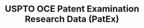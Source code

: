 ---
layout: default
bigquery: https://console.cloud.google.com/bigquery?p=patents-public-data&d=uspto_oce_pair&page=dataset
citation: 'Graham, S. Marco, A., and Miller, A. (2015). “The USPTO Patent Examination
  Research Dataset: A Window on the Process of Patent Examination.”'
contributors: Graham, S. Marco, A., Miller, A.
cost: None
description: The latest version of PatEx (referred to below as the 2020 release) contains
  detailed information on nearly 11.9 million publicly-viewable provisional and non-provisional
  patent applications to the USPTO and over 4.6 million Patent Cooperation Treaty
  (PCT) applications. It is based on data that OCE downloaded from the Patent Examination
  Data System (PEDS) in April, 2021. The PEDS data are sourced from Public PAIR. The
  first time that OCE used PEDS as the basis of PatEx was for the 2019 release. We
  took the PEDS data and organized it into the familiar PatEx data files, which are
  based on the organization of the Public PAIR portal. The data files include information
  on each application’s characteristics, prosecution history, continuation history,
  claims of foreign priority, patent term adjustment history, publication history,
  and correspondence address information.
documentation: 'For the 2019 and later releases, new technical documentation is available
  https://www.uspto.gov/sites/default/files/documents/PatEx-2019-Technical-Doc.pdf


  A document describing the 2014-2017 data sets is available and can be cited as:
  Graham, Stuart J.H. and Marco, Alan C. and Miller, Richard, The USPTO Patent Examination
  Research Dataset: A Window on the Process of Patent Examination (November 30, 2015).
  Available at SSRN: https://ssrn.com/abstract=2702637.'
last_edit: Mon, 04 Apr 2022 19:06:22 GMT
location: https://www.uspto.gov/ip-policy/economic-research/research-datasets/patent-examination-research-dataset-public-pair
maintained_by: EconomicsData@uspto.gov
related_publications: https://ssrn.com/abstract=29956744, https://ssrn.com/abstract=2702637
schema_fields: '[''event_description'', ''correspondence_country_name'', ''child_filing_date'',
  ''examiner_id'', ''inventor_country_name'', ''earliest_pgpub_date'', ''correspondence_city'',
  ''inventor_name_first'', ''inventor_name_middle'', ''wipo_pub_number'', ''atty_docket_number'',
  ''correspondence_postal_code'', ''inventor_region_code'', ''uspc_subclass'', ''inventor_address_type'',
  ''correspondence_street_line_1'', ''appl_status_code'', ''patent_issue_date'', ''confirm_number'',
  ''parent_application_number'', ''file_location'', ''invention_title'', ''foreign_parent_date'',
  ''parent_filing_date'', ''parent_country_code'', ''small_entity_indicator'', ''appl_status_date'',
  ''recorded_date'', ''correspondence_name_line_2'', ''invention_subject_matter'',
  ''abandon_date'', ''disposal_type'', ''examiner_art_unit'', ''customer_number'',
  ''file_location_date'', ''examiner_name_last'', ''correspondence_name_line_1'',
  ''patent_number'', ''parent_country'', ''application_type'', ''continuation_type'',
  ''correspondence_region_code'', ''wipo_pub_date'', ''event_code'', ''inventor_rank'',
  ''correspondence_region_name'', ''status_description'', ''sequence_number'', ''status_code'',
  ''inventor_name_last'', ''foreign_parent_id'', ''filing_date'', ''child_application_number'',
  ''examiner_name_middle'', ''application_number_pair'', ''correspondence_street_line_2'',
  ''earliest_pgpub_number'', ''application_number'', ''correspondence_country_code'',
  ''examiner_name_first'', ''aia_first_to_file'', ''uspc_class'', ''inventor_country_code'']'
shortname: patex
tags:
- patents
- legal
- history
terms_of_use: 'USPTO’s online databases are not designed or intended to be a source
  for bulk downloads of USPTO data when accessed through the website’s interfaces.
  Individuals, companies, IP addresses, or blocks of IP addresses who, in effect,
  deny or decrease service by generating unusually high numbers of database accesses
  (searches, pages, or hits), whether generated manually or in an automated fashion,
  may be denied access to USPTO servers without notice.


  Bulk data products may be separately obtained from the USPTO, either for free or
  at the cost of dissemination. For details, see information on Electronic Bulk Data
  Products: https://www.uspto.gov/learning-and-resources/electronic-bulk-data-products'
title: USPTO OCE Patent Examination Research Data (PatEx)
uuid: 4342caa7-23af-420c-b2f6-6088f133df6a
---